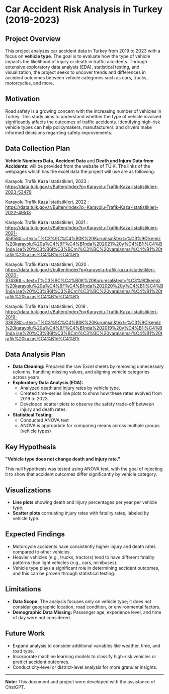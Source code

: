 # Car Accident Risk Analysis in Turkey (2019-2023)

## Project Overview

This project analyzes car accident data in Turkey from 2019 to 2023 with a focus on **vehicle type**. The goal is to evaluate how the type of vehicle impacts the likelihood of injury or death in traffic accidents. Through extensive exploratory data analysis (EDA), statistical testing, and visualization, the project seeks to uncover trends and differences in accident outcomes between vehicle categories such as cars, trucks, motorcycles, and more.

## Motivation

Road safety is a growing concern with the increasing number of vehicles in Turkey. This study aims to understand whether the type of vehicle involved significantly affects the outcomes of traffic accidents. Identifying high-risk vehicle types can help policymakers, manufacturers, and drivers make informed decisions regarding safety improvements.

## Data Collection Plan
**Vehicle Numbers Data**, **Accident Data** and **Death and Injury Data from Accidents**: will be provided from the website of TÜİK. The links of the webpages which has the excel data the project will use are as following:

Karayolu Trafik Kaza İstatistikleri, 2023 : https://data.tuik.gov.tr/Bulten/Index?p=Karayolu-Trafik-Kaza-Istatistikleri-2023-53479

Karayolu Trafik Kaza İstatistikleri, 2022 : https://data.tuik.gov.tr/Bulten/Index?p=Karayolu-Trafik-Kaza-Istatistikleri-2022-49513

Karayolu Trafik Kaza İstatistikleri, 2021 : https://data.tuik.gov.tr/Bulten/Index?p=Karayolu-Trafik-Kaza-Istatistikleri-2021-45658#:~:text=T%C3%9C%C4%B0K%20Kurumsal&text=%C3%9Clkemiz%20karayolu%20a%C4%9F%C4%B1nda%202021%20y%C4%B1l%C4%B1nda,ise%20%C3%B6l%C3%BCml%C3%BC%20yaralanmal%C4%B1%20trafik%20kazas%C4%B1d%C4%B1r.

Karayolu Trafik Kaza İstatistikleri, 2020 : https://data.tuik.gov.tr/bulten/index?p=karayolu-trafik-kaza-istatistikleri-2020-37436#:~:text=T%C3%9C%C4%B0K%20Kurumsal&text=%C3%9Clkemiz%20karayolu%20a%C4%9F%C4%B1nda%202020%20y%C4%B1l%C4%B1nda,ise%20%C3%B6l%C3%BCml%C3%BC%20yaralanmal%C4%B1%20trafik%20kazas%C4%B1d%C4%B1r.

Karayolu Trafik Kaza İstatistikleri, 2019 : https://data.tuik.gov.tr/Bulten/Index?p=Karayolu-Trafik-Kaza-Istatistikleri-2019-33628#:~:text=T%C3%9C%C4%B0K%20Kurumsal&text=%C3%9Clkemiz%20karayolu%20a%C4%9F%C4%B1nda%202019%20y%C4%B1l%C4%B1nda,ise%20%C3%B6l%C3%BCml%C3%BC%20yaralanmal%C4%B1%20trafik%20kazas%C4%B1d%C4%B1r.


## Data Analysis Plan

- **Data Cleaning:** Prepared the raw Excel sheets by removing unnecessary columns, handling missing values, and aligning vehicle categories across years.
- **Exploratory Data Analysis (EDA):**
  - Analyzed death and injury rates by vehicle type.
  - Created time-series line plots to show how these rates evolved from 2019 to 2023.
  - Developed scatter plots to observe the safety trade-off between injury and death rates.
- **Statistical Testing:**
  - Conducted ANOVA test
  - ANOVA is appropriate for comparing means across multiple groups (vehicle types)

## Key Hypothesis

**"Vehicle type does not change death and injury rate."**

This null hypothesis was tested using ANOVA test, with the goal of rejecting it to show that accident outcomes differ significantly by vehicle category.

## Visualizations

- **Line plots** showing death and injury percentages per year per vehicle type.
- **Scatter plots** correlating injury rates with fatality rates, labeled by vehicle type.

## Expected Findings

- Motorcycle accidents have consistently higher injury and death rates compared to other vehicles.
- Heavier vehicles (e.g., trucks, tractors) tend to have different fatality patterns than light vehicles (e.g., cars, minibuses).
- Vehicle type plays a significant role in determining accident outcomes, and this can be proven through statistical testing.

## Limitations

- **Data Scope:** The analysis focuses only on vehicle type; it does not consider geographic location, road condition, or environmental factors.
- **Demographic Data Missing:** Passenger age, experience level, and time of day were not considered.

## Future Work

- Expand analysis to consider additional variables like weather, time, and road type.
- Incorporate machine learning models to classify high-risk vehicles or predict accident outcomes.
- Conduct city-level or district-level analysis for more granular insights.

---

**Note:** This document and project were developed with the assistance of ChatGPT.
